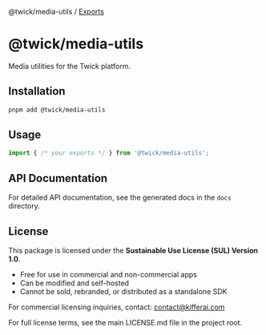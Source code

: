 @twick/media-utils / [Exports](modules.md)

# @twick/media-utils

Media utilities for the Twick platform.

## Installation

```bash
pnpm add @twick/media-utils
```

## Usage

```typescript
import { /* your exports */ } from '@twick/media-utils';
```

## API Documentation

For detailed API documentation, see the generated docs in the `docs` directory.

## License

This package is licensed under the **Sustainable Use License (SUL) Version 1.0**.

- Free for use in commercial and non-commercial apps
- Can be modified and self-hosted
- Cannot be sold, rebranded, or distributed as a standalone SDK

For commercial licensing inquiries, contact: contact@kifferai.com

For full license terms, see the main LICENSE.md file in the project root.
